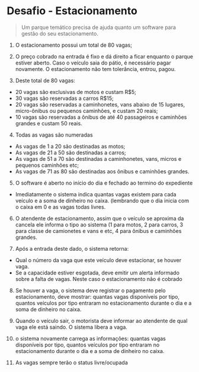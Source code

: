 # Desafio - Estacionamento
> Um parque temático precisa de ajuda quanto um software para gestão do seu estacionamento.

1. O estacionamento possui um total de 80 vagas;

2. O preço cobrado na entrada é fixo e dá direito a ficar enquanto o parque estiver aberto. Caso o veículo saia do pátio, é necessário pagar novamente. O estacionamento não tem tolerância, entrou, pagou.

3. Deste total de 80 vagas:
- 20 vagas são exclusivas de motos e custam R$5;
- 30 vagas são reservadas a carros R$15;
- 20 vagas são reservadas a caminhonetes, vans abaixo de 15 lugares, micro-ônibus ou pequenos caminhões, e custam 20 reais;
- 10 vagas são reservadas a ônibus de até 40 passageiros e caminhões grandes e custam 50 reais.

4. Todas as vagas são numeradas
- As vagas de 1 a 20 são destinadas as motos;
- As vagas de 21 a 50 são destinadas a carros;
- As vagas de 51 a 70 são destinadas a caminhonetes, vans, micros e pequenos caminhões etc;
- As vagas de 71 as 80 são destinadas aos ônibus e caminhões grandes.

5. O software é aberto no início do dia e fechado ao termino do expediente
- Imediatamente o sistema indica quantas vagas existem para cada veículo e a soma de dinheiro no caixa. (lembrando que o dia inicia com o caixa em 0 e as vagas todas livres.

6. O atendente de estacionamento, assim que o veículo se aproxima da cancela ele informa o tipo ao sistema (1 para motos, 2 para carros, 3 para classe de camionetes e vans e etc, 4 para ônibus e caminhões grandes.

7. Após a entrada deste dado, o sistema retorna:
- Qual o número da vaga que este veículo deve estacionar, se houver vaga.
- Se a capacidade estiver esgotada, deve emitir um alerta informado sobre a falta de vagas. Neste caso o estacionamento não é cobrado

8. Se houver a vaga, o sistema deve registrar o pagamento pelo estacionamento, deve mostrar: quantas vagas disponíveis por tipo, quantos veículos por tipo entraram no estacionamento durante o dia e a soma de dinheiro no caixa.

9. Quando o veículo sair,  o motorista deve informar ao atendente de qual vaga ele está saindo. O sistema libera a vaga.

10. o sistema novamente carrega as informações: quantas vagas disponíveis por tipo, quantos veículos por tipo entraram no estacionamento durante o dia e a soma de dinheiro no caixa.

11. As vagas sempre terão o status livre/ocupada
